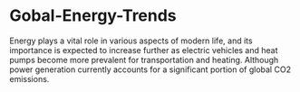 # Gobal-Energy-Trends
Energy plays a vital role in various aspects of modern life, and its importance is expected to increase further as electric vehicles and heat pumps become more prevalent for transportation and heating. Although power generation currently accounts for a significant portion of global CO2 emissions.
